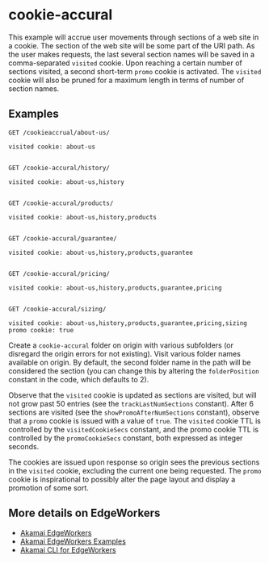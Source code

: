 # cookie-accural

This example will accrue user movements through sections of a web site
in a cookie. The section of the web site will be some part of the URI
path. As the user makes requests, the last several section names will
be saved in a comma-separated `visited` cookie. Upon reaching a
certain number of sections visited, a second short-term `promo` cookie
is activated. The `visited` cookie will also be pruned for a maximum
length in terms of number of section names.

## Examples

    GET /cookieaccrual/about-us/

    visited cookie: about-us


    GET /cookie-accural/history/

    visited cookie: about-us,history


    GET /cookie-accural/products/

    visited cookie: about-us,history,products


    GET /cookie-accural/guarantee/

    visited cookie: about-us,history,products,guarantee


    GET /cookie-accural/pricing/

    visited cookie: about-us,history,products,guarantee,pricing


    GET /cookie-accural/sizing/

    visited cookie: about-us,history,products,guarantee,pricing,sizing
    promo cookie: true

Create a `cookie-accural` folder on origin with various subfolders (or
disregard the origin errors for not existing). Visit various folder
names available on origin. By default, the second folder name in the
path will be considered the section (you can change this by altering
the `folderPosition` constant in the code, which defaults to 2).

Observe that the `visited` cookie is updated as sections are visited,
but will not grow past 50 entries (see the `trackLastNumSections`
constant). After 6 sections are visited (see the
`showPromoAfterNumSections` constant), observe that a `promo` cookie
is issued with a value of `true`. The `visited` cookie TTL is
controlled by the `visitedCookieSecs` constant, and the promo cookie
TTL is controlled by the `promoCookieSecs` constant, both expressed as
integer seconds.

The cookies are issued upon response so origin sees the previous
sections in the `visited` cookie, excluding the current one being
requested. The `promo` cookie is inspirational to possibly alter the
page layout and display a promotion of some sort.

## More details on EdgeWorkers
- [Akamai EdgeWorkers](https://developer.akamai.com/akamai-edgeworkers-overview)
- [Akamai EdgeWorkers Examples](https://github.com/akamai/edgeworkers-examples)
- [Akamai CLI for EdgeWorkers](https://developer.akamai.com/legacy/cli/packages/edgeworkers.html)

